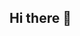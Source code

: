 ## Hi there 👋

<!--
**OtabekNuriddinov/OtabekNuriddinov** is a ✨ _special_ ✨ repository because its `README.md` (this file) appears on your GitHub profile.

Here are some ideas to get you started:

- 🌱 I’m currently learning Flutter development at PDP Academy.
- 👯 I’m looking to collaborate on a project in order to build an innovative mobile app using Flutter.
- 💬 Ask me about Flutter development, mobile app design, or tips for getting started with coding.
- 📫 How to reach me: Via email at [otabeknuriddinov7808@gmail.com] or through LinkedIn profile [].
- 😄 Pronouns: He/Him
- ⚡ Fun fact: I once built a fully functional Quizz app as my first project in Flutter and it still amazes me how much I’ve learned since then!
-->
